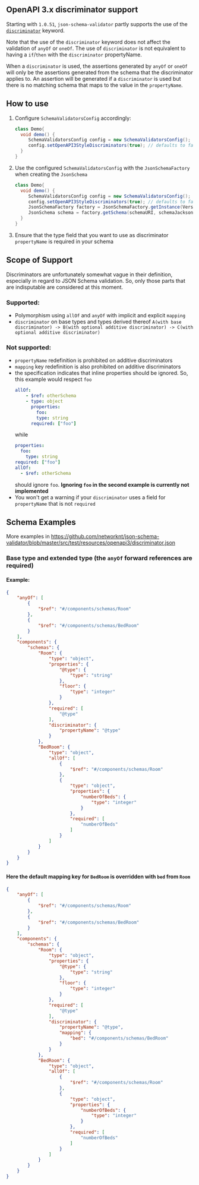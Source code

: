 [//]: # (Copyright 2021, Oracle and/or its affiliates.)

## OpenAPI 3.x discriminator support

Starting with `1.0.51`, `json-schema-validator` partly supports the use of the [`discriminator`](https://github.com/OAI/OpenAPI-Specification/blob/7cc8f4c4e742a20687fa65ace54ed32fcb8c6df0/versions/3.1.0.md#discriminator-object) keyword.

Note that the use of the `discriminator` keyword does not affect the validation of `anyOf` or `oneOf`. The use of `discriminator` is not equivalent to having a `if`/`then` with the `discriminator` propertyName. 

When a `discriminator` is used, the assertions generated by `anyOf` or `oneOf` will only be the assertions generated from the schema that the discriminator applies to. An assertion will be generated if a `discriminator` is used but there is no matching schema that maps to the value in the `propertyName`.

## How to use

1. Configure `SchemaValidatorsConfig` accordingly:
   ```java
   class Demo{ 
     void demo() {
        SchemaValidatorsConfig config = new SchemaValidatorsConfig();
        config.setOpenAPI3StyleDiscriminators(true); // defaults to false
     }
   }
   ```
2. Use the configured `SchemaValidatorsConfig` with the `JsonSchemaFactory` when creating the `JsonSchema`
   ```java
   class Demo{ 
     void demo() {
        SchemaValidatorsConfig config = new SchemaValidatorsConfig();
        config.setOpenAPI3StyleDiscriminators(true); // defaults to false
        JsonSchemaFactory factory = JsonSchemaFactory.getInstance(VersionFlag.V202012);
        JsonSchema schema = factory.getSchema(schemaURI, schemaJacksonJsonNode, config);
     }
   }
   ```
3. Ensure that the type field that you want to use as discriminator `propertyName` is required in your schema

## Scope of Support

Discriminators are unfortunately somewhat vague in their definition, especially in regard to JSON Schema validation. So, only
those parts that are indisputable are considered at this moment.

### Supported:

* Polymorphism using `allOf` and `anyOf` with implicit and explicit `mapping`
* `discriminator` on base types and types derived
  thereof `A(with base discriminator) -> B(with optional additive discriminator) -> C(with optional additive discriminator)`

### Not supported:

* `propertyName` redefinition is prohibited on additive discriminators
* `mapping` key redefinition is also prohibited on additive discriminators
* the specification indicates that inline properties should be ignored.
  So, this example would respect `foo`
    ```yaml
    allOf:
        - $ref: otherSchema
        - type: object
          properties:
            foo:
            type: string
          required: ["foo"]
    ```
  while
    ```yaml
    properties:
      foo:
        type: string
    required: ["foo"]
    allOf:
      - $ref: otherSchema
    ```
  should ignore `foo`. **Ignoring `foo` in the second example is currently not implemented**
* You won't get a warning if your `discriminator` uses a field for `propertyName` that is not `required`

## Schema Examples

More examples in https://github.com/networknt/json-schema-validator/blob/master/src/test/resources/openapi3/discriminator.json

### Base type and extended type (the `anyOf` forward references are required)

#### Example:

```json
{
    "anyOf": [
        {
            "$ref": "#/components/schemas/Room"
        },
        {
            "$ref": "#/components/schemas/BedRoom"
        }
    ],
    "components": {
        "schemas": {
            "Room": {
                "type": "object",
                "properties": {
                    "@type": {
                        "type": "string"
                    },
                    "floor": {
                        "type": "integer"
                    }
                },
                "required": [
                    "@type"
                ],
                "discriminator": {
                    "propertyName": "@type"
                }
            },
            "BedRoom": {
                "type": "object",
                "allOf": [
                    {
                        "$ref": "#/components/schemas/Room"
                    },
                    {
                        "type": "object",
                        "properties": {
                            "numberOfBeds": {
                                "type": "integer"
                            }
                        },
                        "required": [
                            "numberOfBeds"
                        ]
                    }
                ]
            }
        }
    }
}
```

#### Here the default mapping key for `BedRoom` is overridden with `bed` from `Room`

```json
{
    "anyOf": [
        {
            "$ref": "#/components/schemas/Room"
        },
        {
            "$ref": "#/components/schemas/BedRoom"
        }
    ],
    "components": {
        "schemas": {
            "Room": {
                "type": "object",
                "properties": {
                    "@type": {
                        "type": "string"
                    },
                    "floor": {
                        "type": "integer"
                    }
                },
                "required": [
                    "@type"
                ],
                "discriminator": {
                    "propertyName": "@type",
                    "mapping": {
                        "bed": "#/components/schemas/BedRoom"
                    }
                }
            },
            "BedRoom": {
                "type": "object",
                "allOf": [
                    {
                        "$ref": "#/components/schemas/Room"
                    },
                    {
                        "type": "object",
                        "properties": {
                            "numberOfBeds": {
                                "type": "integer"
                            }
                        },
                        "required": [
                            "numberOfBeds"
                        ]
                    }
                ]
            }
        }
    }
}
```
